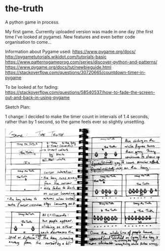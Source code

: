 # the-truth
A python game in process.

My first game. Currently uploaded version was made in one day (the first time I've looked at pygame). New features and even better code organisation to come...


Information about Pygame used:
https://www.pygame.org/docs/
http://pygametutorials.wikidot.com/tutorials-basic
https://www.patternsgameprog.com/series/discover-python-and-patterns/
https://www.pygame.org/docs/tut/newbieguide.html
https://stackoverflow.com/questions/30720665/countdown-timer-in-pygame

To be looked at for fading:
https://stackoverflow.com/questions/58540537/how-to-fade-the-screen-out-and-back-in-using-pygame


Sketch Plan: 

1 change: I decided to make the timer count in intervals of 1.4 seconds, rather than by 1 second, so the game feels ever so slightly unsettling.

![alt text](the_truth_plan.jpg)
